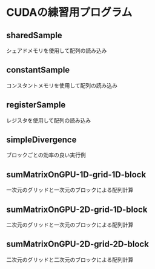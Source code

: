 # CUDAの練習用プログラム
## sharedSample
シェアドメモリを使用して配列の読み込み
## constantSample
コンスタントメモリを使用して配列の読み込み
## registerSample
レジスタを使用して配列の読み込み
## simpleDivergence
ブロックごとの効率の良い実行例
## sumMatrixOnGPU-1D-grid-1D-block
一次元のグリッドと一次元のブロックによる配列計算
## sumMatrixOnGPU-2D-grid-1D-block
二次元のグリッドと一次元のブロックによる配列計算
## sumMatrixOnGPU-2D-grid-2D-block
二次元のグリッドと二次元のブロックによる配列計算
